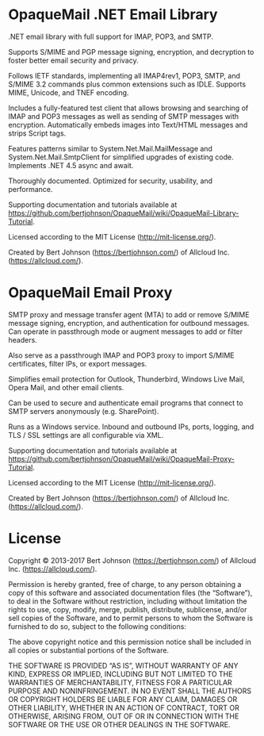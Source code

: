 OpaqueMail .NET Email Library
==============================

.NET email library with full support for IMAP, POP3, and SMTP.

Supports S/MIME and PGP message signing, encryption, and decryption to foster better email security and privacy.

Follows IETF standards, implementing all IMAP4rev1, POP3, SMTP, and S/MIME 3.2 commands plus common extensions such as IDLE.  Supports MIME, Unicode, and TNEF encoding.

Includes a fully-featured test client that allows browsing and searching of IMAP and POP3 messages as well as sending of SMTP messages with encryption.  Automatically embeds images into Text/HTML messages and strips Script tags.

Features patterns similar to System.Net.Mail.MailMessage and System.Net.Mail.SmtpClient for simplified upgrades of existing code.  Implements .NET 4.5 async and await.

Thoroughly documented.  Optimized for security, usability, and performance.

Supporting documentation and tutorials available at https://github.com/bertjohnson/OpaqueMail/wiki/OpaqueMail-Library-Tutorial.

Licensed according to the MIT License (http://mit-license.org/).

Created by Bert Johnson (https://bertjohnson.com/) of Allcloud Inc. (https://allcloud.com/).

OpaqueMail Email Proxy
==============================

SMTP proxy and message transfer agent (MTA) to add or remove S/MIME message signing, encryption, and authentication for outbound messages.  Can operate in passthrough mode or augment messages to add or filter headers.

Also serve as a passthrough IMAP and POP3 proxy to import S/MIME certificates, filter IPs, or export messages.

Simplifies email protection for Outlook, Thunderbird, Windows Live Mail, Opera Mail, and other email clients.

Can be used to secure and authenticate email programs that connect to SMTP servers anonymously (e.g. SharePoint).

Runs as a Windows service.  Inbound and outbound IPs, ports, logging, and TLS / SSL settings are all configurable via XML.

Supporting documentation and tutorials available at https://github.com/bertjohnson/OpaqueMail/wiki/OpaqueMail-Proxy-Tutorial.

Licensed according to the MIT License (http://mit-license.org/).

Created by Bert Johnson (https://bertjohnson.com/) of Allcloud Inc. (https://allcloud.com/).

License
=======

Copyright © 2013-2017 Bert Johnson (https://bertjohnson.com/) of Allcloud Inc. (https://allcloud.com/).

Permission is hereby granted, free of charge, to any person obtaining a copy of this software and associated documentation files (the “Software”), to deal in the Software without restriction, including without limitation the rights to use, copy, modify, merge, publish, distribute, sublicense, and/or sell copies of the Software, and to permit persons to whom the Software is furnished to do so, subject to the following conditions:

The above copyright notice and this permission notice shall be included in all copies or substantial portions of the Software.

THE SOFTWARE IS PROVIDED “AS IS”, WITHOUT WARRANTY OF ANY KIND, EXPRESS OR IMPLIED, INCLUDING BUT NOT LIMITED TO THE WARRANTIES OF MERCHANTABILITY, FITNESS FOR A PARTICULAR PURPOSE AND NONINFRINGEMENT. IN NO EVENT SHALL THE AUTHORS OR COPYRIGHT HOLDERS BE LIABLE FOR ANY CLAIM, DAMAGES OR OTHER LIABILITY, WHETHER IN AN ACTION OF CONTRACT, TORT OR OTHERWISE, ARISING FROM, OUT OF OR IN CONNECTION WITH THE SOFTWARE OR THE USE OR OTHER DEALINGS IN THE SOFTWARE.
